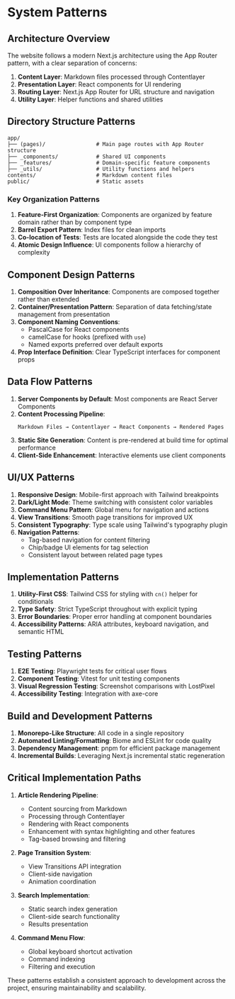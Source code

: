 # System Patterns

## Architecture Overview

The website follows a modern Next.js architecture using the App Router pattern, with a clear separation of concerns:

1. **Content Layer**: Markdown files processed through Contentlayer
2. **Presentation Layer**: React components for UI rendering
3. **Routing Layer**: Next.js App Router for URL structure and navigation
4. **Utility Layer**: Helper functions and shared utilities

## Directory Structure Patterns

```
app/
├── (pages)/                # Main page routes with App Router structure
├── _components/            # Shared UI components
├── _features/              # Domain-specific feature components
├── _utils/                 # Utility functions and helpers
contents/                   # Markdown content files
public/                     # Static assets
```

### Key Organization Patterns

1. **Feature-First Organization**: Components are organized by feature domain rather than by component type
2. **Barrel Export Pattern**: Index files for clean imports
3. **Co-location of Tests**: Tests are located alongside the code they test
4. **Atomic Design Influence**: UI components follow a hierarchy of complexity

## Component Design Patterns

1. **Composition Over Inheritance**: Components are composed together rather than extended
2. **Container/Presentation Pattern**: Separation of data fetching/state management from presentation
3. **Component Naming Conventions**:
   - PascalCase for React components
   - camelCase for hooks (prefixed with `use`)
   - Named exports preferred over default exports
4. **Prop Interface Definition**: Clear TypeScript interfaces for component props

## Data Flow Patterns

1. **Server Components by Default**: Most components are React Server Components
2. **Content Processing Pipeline**:
   ```
   Markdown Files → Contentlayer → React Components → Rendered Pages
   ```
3. **Static Site Generation**: Content is pre-rendered at build time for optimal performance
4. **Client-Side Enhancement**: Interactive elements use client components

## UI/UX Patterns

1. **Responsive Design**: Mobile-first approach with Tailwind breakpoints
2. **Dark/Light Mode**: Theme switching with consistent color variables
3. **Command Menu Pattern**: Global menu for navigation and actions
4. **View Transitions**: Smooth page transitions for improved UX
5. **Consistent Typography**: Type scale using Tailwind's typography plugin
6. **Navigation Patterns**:
   - Tag-based navigation for content filtering
   - Chip/badge UI elements for tag selection
   - Consistent layout between related page types

## Implementation Patterns

1. **Utility-First CSS**: Tailwind CSS for styling with `cn()` helper for conditionals
2. **Type Safety**: Strict TypeScript throughout with explicit typing
3. **Error Boundaries**: Proper error handling at component boundaries
4. **Accessibility Patterns**: ARIA attributes, keyboard navigation, and semantic HTML

## Testing Patterns

1. **E2E Testing**: Playwright tests for critical user flows
2. **Component Testing**: Vitest for unit testing components
3. **Visual Regression Testing**: Screenshot comparisons with LostPixel
4. **Accessibility Testing**: Integration with axe-core

## Build and Development Patterns

1. **Monorepo-Like Structure**: All code in a single repository
2. **Automated Linting/Formatting**: Biome and ESLint for code quality
3. **Dependency Management**: pnpm for efficient package management
4. **Incremental Builds**: Leveraging Next.js incremental static regeneration

## Critical Implementation Paths

1. **Article Rendering Pipeline**:
   - Content sourcing from Markdown
   - Processing through Contentlayer
   - Rendering with React components
   - Enhancement with syntax highlighting and other features
   - Tag-based browsing and filtering

2. **Page Transition System**:
   - View Transitions API integration
   - Client-side navigation
   - Animation coordination

3. **Search Implementation**:
   - Static search index generation
   - Client-side search functionality
   - Results presentation

4. **Command Menu Flow**:
   - Global keyboard shortcut activation
   - Command indexing
   - Filtering and execution

These patterns establish a consistent approach to development across the project, ensuring maintainability and scalability.